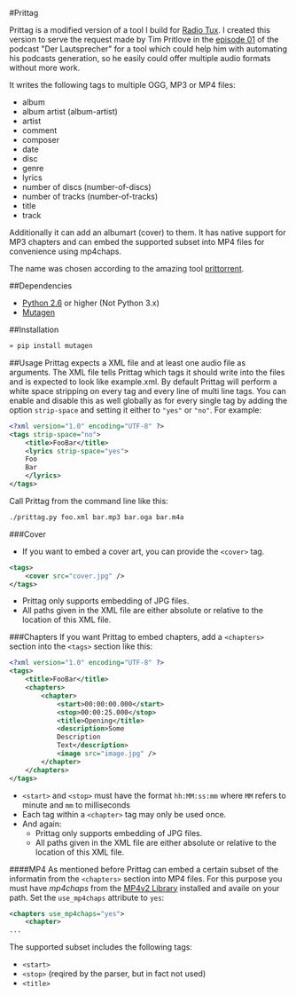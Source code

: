 #Prittag

Prittag is a modified version of a tool I build for [Radio Tux](http://blog.radiotux.de/).
I created this version to serve the request made by Tim Pritlove in the [episode 01](http://tim.geekheim.de/2011/03/26/ls001-audio-dateiformate-feeds-und-itunes/) of the podcast "Der Lautsprecher" for a tool which could help him with automating his podcasts generation, so he easily could offer multiple audio formats without more work.

It writes the following tags to multiple OGG, MP3 or MP4 files:

- album
- album artist (album-artist)
- artist
- comment
- composer
- date
- disc
- genre
- lyrics
- number of discs (number-of-discs)
- number of tracks (number-of-tracks)
- title
- track

Additionally it can add an albumart (cover) to them.
It has native support for MP3 chapters and can embed the supported subset into MP4 files for convenience using mp4chaps.

The name was chosen according to the amazing tool [prittorrent](https://github.com/astro/prittorrent).

##Dependencies

- [Python 2.6](http://python.org) or higher (Not Python 3.x)
- [Mutagen](http://code.google.com/p/mutagen/)

##Installation
```bash
» pip install mutagen
```

##Usage
Prittag expects a XML file and at least one audio file as arguments.
The XML file tells Prittag which tags it should write into the files and is expected to look like example.xml.
By default Prittag will perform a  white space stripping on every tag and every line of multi line tags.
You can enable and disable this as well globally as for every single tag by adding the option `strip-space` and setting it either to `"yes"` or `"no"`.
For example:

```xml
<?xml version="1.0" encoding="UTF-8" ?>
<tags strip-space="no">
    <title>FooBar</title>
    <lyrics strip-space="yes">
    Foo
    Bar
    </lyrics>
</tags>
```

Call Prittag from the command line like this:

```bash
./prittag.py foo.xml bar.mp3 bar.oga bar.m4a
```

###Cover
* If you want to embed a cover art, you can provide the `<cover>` tag.

```xml
<tags>
    <cover src="cover.jpg" />
</tags>
```

* Prittag only supports embedding of JPG files.
* All paths given in the XML file are either absolute or relative to the location of this XML file.

###Chapters
If you want Prittag to embed chapters, add a `<chapters>` section into the `<tags>` section like this:

```xml
<?xml version="1.0" encoding="UTF-8" ?>
<tags>
    <title>FooBar</title>
    <chapters>
        <chapter>
            <start>00:00:00.000</start>
    	    <stop>00:00:25.000</stop>
            <title>Opening</title>
    	    <description>Some
    	    Description
	        Text</description>
        	<image src="image.jpg" />
        </chapter>
    </chapters>
</tags>
```
* `<start>` and `<stop>` must have the format `hh:MM:ss:mm` where `MM` refers to minute and `mm` to milliseconds
* Each tag within a `<chapter>` tag may only be used once.
* And again:
    * Prittag only supports embedding of JPG files.
    * All paths given in the XML file are either absolute or relative to the location of this XML file.

####MP4
As mentioned before Prittag can embed a certain subset of the informatin from the `<chapters>` section into MP4 files.
For this purpose you must have *mp4chaps* from the [MP4v2 Library](http://code.google.com/p/mp4v2/) installed and availe on your path.
Set the `use_mp4chaps` attribute to `yes`:

```xml
<chapters use_mp4chaps="yes">
    <chapter>
...
```

The supported subset includes the following tags:

* `<start>`
* `<stop>` (reqired by the parser, but in fact not used)
* `<title>`
